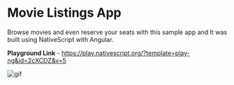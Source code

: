 # Movie Listings App
Browse movies and even reserve your seats with this sample app and It was built using NativeScript with Angular. 

<b>Playground Link</b> - https://play.nativescript.org/?template=play-ng&id=2cXCDZ&v=5

![gif](https://github.com/kumarandena/Little-Cinema-App/blob/master/gif/movielistings.gif)